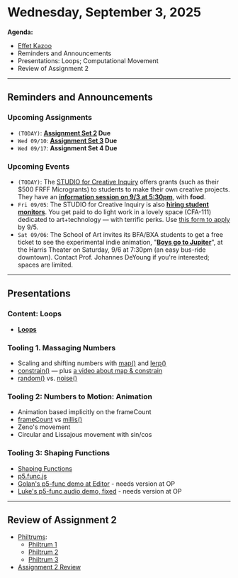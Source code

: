 # Wednesday, September 3, 2025

**Agenda:**

* [Effet Kazoo](https://www.youtube.com/watch?v=y9FKxMiiI6Y)
* Reminders and Announcements
* Presentations: Loops; Computational Movement
* Review of Assignment 2

---

## Reminders and Announcements

### Upcoming Assignments

* `(TODAY)`: **[**Assignment Set 2**](../assignments/assignment_2.md) Due**
* `Wed 09/10`: **[**Assignment Set 3**](../assignments/assignment_3.md) Due**
* `Wed 09/17`: **Assignment Set 4 Due**

### Upcoming Events

* `(TODAY)`: The [STUDIO for Creative Inquiry](https://studioforcreativeinquiry.org/)  offers grants (such as their $500 FRFF Microgrants) to students to make their own creative projects. They have an [**information session on 9/3 at 5:30pm**](https://studioforcreativeinquiry.org/events/dropin25), with **food**.
* `Fri 09/05`: The STUDIO for Creative Inquiry is also [**hiring student monitors**](https://www.instagram.com/p/DN1R91u3u2h/). You get paid to do light work in a lovely space (CFA-111) dedicated to art+technology — with terrific perks. Use [this form to apply](https://tinyurl.com/sfcimonitor25) by 9/5.
* `Sat 09/06`: The School of Art invites its BFA/BXA students to get a free ticket to see the experimental indie animation, "[**Boys go to Jupiter**](https://trustarts.org/production/103175/boys-go-to-jupiter)", at the Harris Theater on Saturday, 9/6 at 7:30pm (an easy bus-ride downtown). Contact Prof. Johannes DeYoung if you're interested; spaces are limited.

---

## Presentations

### Content: Loops

* [**Loops**](https://github.com/golanlevin/lectures/tree/master/lecture_loops)

### Tooling 1. Massaging Numbers

* Scaling and shifting numbers with [map()](https://archive.p5js.org/reference/#/p5/map) and [lerp()](https://archive.p5js.org/reference/#/p5/lerp)
* [constrain()](https://archive.p5js.org/reference/#/p5/constrain) — plus [a video about map & constrain](https://www.youtube.com/watch?v=xMZX7uJtF5Q)
* [random()](https://archive.p5js.org/reference/#/p5/random) vs. [noise()](https://archive.p5js.org/reference/#/p5/noise)

### Tooling 2: Numbers to Motion: Animation

* Animation based implicitly on the frameCount
* [frameCount](https://archive.p5js.org/reference/#/p5/frameCount) vs [millis()](https://archive.p5js.org/reference/#/p5/millis)
* Zeno's movement
* Circular and Lissajous movement with sin/cos

### Tooling 3: Shaping Functions

* [Shaping Functions](https://courses.ideate.cmu.edu/60-212/s2022/index.html%3Fp=329.html)
* [p5.func.js](https://github.com/IDMNYU/p5.js-func)
* [Golan's p5-func demo at Editor](https://editor.p5js.org/golan/sketches/_D7c9PM2-) - needs version at OP
* [Luke's p5-func audio demo, fixed](https://editor.p5js.org/golan/sketches/u8BwhapXW) - needs version at OP


---

## Review of Assignment 2

* [Philtrums](https://chatgpt.com/c/68b87255-1354-8322-ab48-65d5730cdd85): 
	* [Philtrum 1](https://chatgpt.com/share/68b86f4b-c798-8010-b4f6-1a1f0b22c217)
	* [Philtrum 2](https://chatgpt.com/share/68b86f79-0748-8010-8807-6e72a035f612)
	* [Philtrum 3](https://chatgpt.com/share/68b86f8f-b67c-8010-a129-fb018b3eba78)
* [Assignment 2 Review](https://openprocessing.org/class/100952#/)


<!--
## Time Permitting

*(Let's see how far we get...)*

* [Generative art](https://github.com/golanlevin/60-120/blob/main/2025/lectures/creative_code/readme.md)
* [Additional themes and viewings](https://courses.ideate.cmu.edu/60-212/s2022/daily-notes/01-19-hello/themes-and-viewings/) (Immersivity, generativity, autonomy, transmediality, connectivity.)

-->

